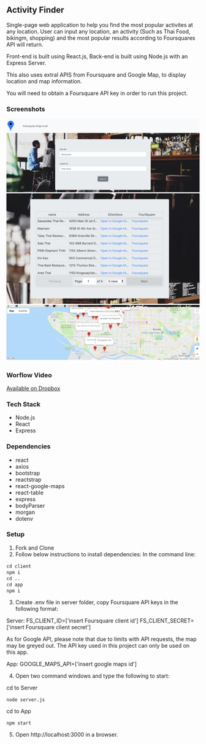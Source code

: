 ## Activity Finder 

Single-page web application to help you find the most popular activites at any location. User can input any location, an activity (Such as Thai Food, bikingm, shopping) and the most popular results according to Foursquares API will return. 

Front-end is built using React.js, Back-end is built using Node.js with an Express Server. 

This also uses extral APIS from Foursquare and Google Map, to display location and map information. 

You will need to obtain a Foursquare API key in order to run this project. 

### Screenshots
![Screenshot of search form](images/searchform.png)
![Screenshot of results](images/searchresults.png)
![Screenshot of map](images/mapview.png)

### Worflow Video
[Available on Dropbox](https://www.dropbox.com/s/ou020hudpu37knb/screencast.mov?dl=0)

### Tech Stack

* Node.js
* React
* Express

### Dependencies

* react
* axios
* bootstrap
* reactstrap
* react-google-maps
* react-table
* express
* bodyParser
* morgan
* dotenv

### Setup
1. Fork and Clone
2. Follow below instructions to install dependencies: In the command line:

```
cd client
npm i
cd ..
cd app
npm i
```
3. Create .env file in server folder, copy Foursquare API keys in the following format: 

Server: 
FS_CLIENT_ID=['insert Foursquare client id']
FS_CLIENT_SECRET=['insert Foursquare client secret']

As for Google API, please note that due to limits with API requests, the map may be greyed out. The API key used in this project can only be used on this app. 

App:
GOOGLE_MAPS_API=['insert google maps id']

4. Open two command windows and type the following to start: 

cd to Server
```
node server.js
```

cd to App
```
npm start
```

5. Open http://localhost:3000 in a browser.
